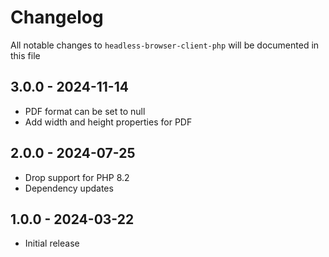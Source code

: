 # Changelog

All notable changes to `headless-browser-client-php` will be documented in this file

## 3.0.0 - 2024-11-14
 - PDF format can be set to null
 - Add width and height properties for PDF

## 2.0.0 - 2024-07-25

- Drop support for PHP 8.2
- Dependency updates

## 1.0.0 - 2024-03-22

- Initial release
